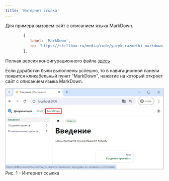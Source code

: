 ```yaml
---
title: 'Интернет ссылка'
---
```


Для примера вызовем сайт с описанием языка MarkDown.

```js title="docusaurus.config.js"
        {
           label: 'MarkDown',
           to: 'https://skillbox.ru/media/code/yazyk-razmetki-markdown-shpargalka-po-sintaksisu-s-primerami/'
        },
```

Полная версия конфигурационного файла [здесь](pathname:///files/docusaurus.config_navbar_menu_to.txt)

Если доработки были выполнены успешно, то в навигационной панели появится кликабельный пункт "MarkDown",
нажатие на который откроет сайт с описанием языка MarkDown.


![](img/to1.png)  
Рис. 1 - Интернет ссылка 
